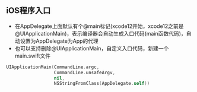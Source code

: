 ## iOS程序入口

* 在AppDelegate上面默认有个@main标记(xcode12开始，xcode12之前是@UIApplicationMain)，表示编译器会自动生成入口代码(main函数代码)，自动设置为AppDelegate为App的代理
* 也可以支持删除@UIApplicationMain，自定义入口代码，新建一个main.swift文件

```swift
UIApplicationMain(CommandLine.argc,
                  CommandLine.unsafeArgv,
                  nil,
                  NSStringFromClass(AppDelegate.self))
```


